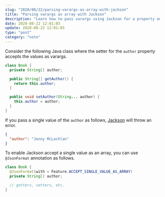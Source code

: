 ```yaml
---
slug: "2020/08/22/parsing-varargs-as-array-with-jackson"
title: "Parsing varargs as array with Jackson"
description: "Learn how to pass varargs using Jackson for a property on a Java class."
date: 2020-08-22 12:01:03
update: 2020-08-22 12:01:03
type: "post"
category: "note"
---
```


Consider the following Java class where the setter for the `author` property accepts the values as varargs.

```java
class Book {
  private String[] author;

  public String[] getAuthor() {
    return this.author;
  }

  public void setAuthor(String... author) {
    this.author = author;
  }
}
```

If you pass a single value of the `author` as follows, [Jackson](https://github.com/FasterXML/jackson-databind) will throw an error. 

```json
{
  "author": "Jenny McLachlan"
}
```

To enable Jackson accept a single value as an array, you can use `@JsonFormat` annotation as follows.

```java
class Book {
  @JsonFormat(with = Feature.ACCEPT_SINGLE_VALUE_AS_ARRAY)
  private String[] author;

  // getters, setters, etc.
}
```
